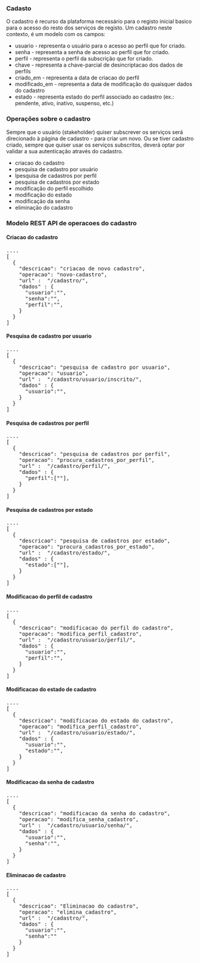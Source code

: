 ### Cadasto

O cadastro é recurso da plataforma necessário para o registo inicial basico para o acesso do resto dos serviços de registo. Um cadastro neste contexto, é um modelo com os campos:
<ul>
  <li> usuario - representa o usuário para o acesso ao perfil que for criado.</li>
  <li> senha - representa a senha de acesso ao perfil que for criado.</li>
  <li> perfil - representa o perfil da subscrição que for criado.</li>
  <li> chave - representa a chave-parcial de desincriptacao dos dados de perfils </li>
  <li> criado_em - representa a data de criacao do perfil</li>
  <li> modificado_em - representa a data de modificação do quaisquer dados do cadastro</li>
  <li> estado - representa estado do perfil associado ao cadastro (ex.: pendente, ativo, inativo, suspenso, etc.)</li>
</ul>

### Operações sobre o cadastro

Sempre que o usuário (stakeholder) quiser subscrever os serviços será direcionado à página de cadastro - para criar um novo. Ou se tiver cadastro criado, sempre que quiser usar os serviços  subscritos, deverá optar por validar a sua autenticação através do cadastro.
<ul>
  <li>criacao do cadastro</li>
  <li>pesquisa de cadastro por usuário </li>
  <li>lpesquisa de cadastros por perfil </li>
  <li>pesquisa de cadastros por estado</li>
  <li>modificação do perfil escolhido</li>
  <li>modificação do estado</li>
  <li>modificação da senha</li>
  <li>eliminação do cadastro</li>
</ul>

### Modelo REST API de operacoes do cadastro
#### Criacao do cadastro
<pre>....
[
  {
    "descricao": "criacao de novo cadastro",
    "operacao": "novo-cadastro",
    "url" :  "/cadastro/",
    "dados" : {
      "usuario":"",
      "senha":"",
      "perfil":"",
    }
  }
] </pre>

#### Pesquisa de cadastro por usuario
<pre>....
[
  {
    "descricao": "pesquisa de cadastro por usuario",
    "operacao": "usuario",
    "url" :  "/cadastro/usuario/inscrito/",
    "dados" : {
      "usuario":"",
    }
  }
] </pre>

#### Pesquisa de cadastros por perfil
<pre>....
[
  {
    "descricao": "pesquisa de cadastros por perfil",
    "operacao": "procura_cadastros_por_perfil",
    "url" :  "/cadastro/perfil/",
    "dados" : {
      "perfil":[""],
    }
  }
] </pre>

#### Pesquisa de cadastros por estado
<pre>....
[
  {
    "descricao": "pesquisa de cadastros por estado",
    "operacao": "procura_cadastros_por_estado",
    "url" :  "/cadastro/estado/",
    "dados" : {
      "estado":[""],
    }
  }
] </pre>

#### Modificacao do perfil de cadastro
<pre>....
[
  {
    "descricao": "modificacao do perfil do cadastro",
    "operacao": "modifica_perfil_cadastro",
    "url" :  "/cadastro/usuario/perfil/",
    "dados" : {
      "usuario":"",
      "perfil":"",
    }
  }
] </pre>

#### Modificacao do estado de cadastro
<pre>....
[
  {
    "descricao": "modificacao do estado do cadastro",
    "operacao": "modifica_perfil_cadastro",
    "url" :  "/cadastro/usuario/estado/",
    "dados" : {
      "usuario":"",
      "estado":"",
    }
  }
] </pre>

#### Modificacao da senha de cadastro
<pre>....
[
  {
    "descricao": "modificacao da senha do cadastro",
    "operacao": "modifica_senha_cadastro",
    "url" :  "/cadastro/usuario/senha/",
    "dados" : {
      "usuario":"",
      "senha":"",
    }
  }
] </pre>

#### Eliminacao de cadastro
<pre>....
[
  {
    "descricao": "Eliminacao do cadastro",
    "operacao": "elimina_cadastro",
    "url" :  "/cadastro/",
    "dados" : {
      "usuario":"",
      "senha":""
    }
  }
] </pre>